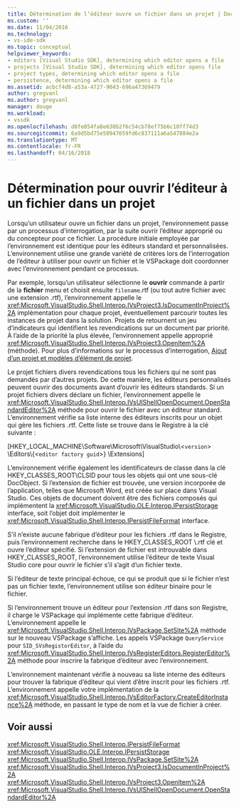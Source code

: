 ```yaml
---
title: Détermination de l’éditeur ouvre un fichier dans un projet | Documents Microsoft
ms.custom: ''
ms.date: 11/04/2016
ms.technology:
- vs-ide-sdk
ms.topic: conceptual
helpviewer_keywords:
- editors [Visual Studio SDK], determining which editor opens a file
- projects [Visual Studio SDK], determining which editor opens file
- project types, determining which editor opens a file
- persistence, determining which editor opens a file
ms.assetid: acbcf4d8-a53a-4727-9043-696a47369479
author: gregvanl
ms.author: gregvanl
manager: douge
ms.workload:
- vssdk
ms.openlocfilehash: d8fe054fa8e630b2f6c54cb78ef75b6c10ff74d3
ms.sourcegitcommit: 6a9d5bd75e50947659fd6c837111a6a547884e2a
ms.translationtype: MT
ms.contentlocale: fr-FR
ms.lasthandoff: 04/16/2018
---
```

# <a name="determining-which-editor-opens-a-file-in-a-project"></a>Détermination pour ouvrir l’éditeur à un fichier dans un projet
Lorsqu’un utilisateur ouvre un fichier dans un projet, l’environnement passe par un processus d’interrogation, par la suite ouvrir l’éditeur approprié ou du concepteur pour ce fichier. La procédure initiale employée par l’environnement est identique pour les éditeurs standard et personnalisées. L’environnement utilise une grande variété de critères lors de l’interrogation de l’éditeur à utiliser pour ouvrir un fichier et le VSPackage doit coordonner avec l’environnement pendant ce processus.  
  
 Par exemple, lorsqu’un utilisateur sélectionne le **ouvrir** commande à partir de la **fichier** menu et choisit ensuite `filename`.rtf (ou tout autre fichier avec une extension .rtf), l’environnement appelle le <xref:Microsoft.VisualStudio.Shell.Interop.IVsProject3.IsDocumentInProject%2A> implémentation pour chaque projet, éventuellement parcourir toutes les instances de projet dans la solution. Projets de retournent un jeu d’indicateurs qui identifient les revendications sur un document par priorité. À l’aide de la priorité la plus élevée, l’environnement appelle approprié <xref:Microsoft.VisualStudio.Shell.Interop.IVsProject3.OpenItem%2A> (méthode). Pour plus d’informations sur le processus d’interrogation, [Ajout d’un projet et modèles d’élément de projet](../../extensibility/internals/adding-project-and-project-item-templates.md).  
  
 Le projet fichiers divers revendications tous les fichiers qui ne sont pas demandés par d’autres projets. De cette manière, les éditeurs personnalisés peuvent ouvrir des documents avant d’ouvrir les éditeurs standards. Si un projet fichiers divers déclare un fichier, l’environnement appelle le <xref:Microsoft.VisualStudio.Shell.Interop.IVsUIShellOpenDocument.OpenStandardEditor%2A> méthode pour ouvrir le fichier avec un éditeur standard. L’environnement vérifie sa liste interne des éditeurs inscrits pour un objet qui gère les fichiers .rtf. Cette liste se trouve dans le Registre à la clé suivante :  
  
 [HKEY_LOCAL_MACHINE\Software\Microsoft\VisualStudio\\<`version`> \Editors\\{<`editor factory guid`>} \Extensions]  
  
 L’environnement vérifie également les identificateurs de classe dans la clé HKEY_CLASSES_ROOT\CLSID pour tous les objets qui ont une sous-clé DocObject. Si l’extension de fichier est trouvée, une version incorporée de l’application, telles que Microsoft Word, est créée sur place dans Visual Studio. Ces objets de document doivent être des fichiers composés qui implémentent la <xref:Microsoft.VisualStudio.OLE.Interop.IPersistStorage> interface, soit l’objet doit implémenter le <xref:Microsoft.VisualStudio.Shell.Interop.IPersistFileFormat> interface.  
  
 S’il n’existe aucune fabrique d’éditeur pour les fichiers .rtf dans le Registre, puis l’environnement recherche dans le HKEY_CLASSES_ROOT \\.rtf clé et ouvre l’éditeur spécifié. Si l’extension de fichier est introuvable dans HKEY_CLASSES_ROOT, l’environnement utilise l’éditeur de texte Visual Studio core pour ouvrir le fichier s’il s’agit d’un fichier texte.  
  
 Si l’éditeur de texte principal échoue, ce qui se produit que si le fichier n’est pas un fichier texte, l’environnement utilise son éditeur binaire pour le fichier.  
  
 Si l’environnement trouve un éditeur pour l’extension .rtf dans son Registre, il charge le VSPackage qui implémente cette fabrique d’éditeur. L’environnement appelle le <xref:Microsoft.VisualStudio.Shell.Interop.IVsPackage.SetSite%2A> méthode sur le nouveau VSPackage s’affiche. Les appels VSPackage `QueryService` pour `SID_SVsRegistorEditor`, à l’aide du <xref:Microsoft.VisualStudio.Shell.Interop.IVsRegisterEditors.RegisterEditor%2A> méthode pour inscrire la fabrique d’éditeur avec l’environnement.  
  
 L’environnement maintenant vérifie à nouveau sa liste interne des éditeurs pour trouver la fabrique d’éditeur qui vient d’être inscrit pour les fichiers .rtf. L’environnement appelle votre implémentation de la <xref:Microsoft.VisualStudio.Shell.Interop.IVsEditorFactory.CreateEditorInstance%2A> méthode, en passant le type de nom et la vue de fichier à créer.  
  
## <a name="see-also"></a>Voir aussi  
 <xref:Microsoft.VisualStudio.Shell.Interop.IPersistFileFormat>   
 <xref:Microsoft.VisualStudio.OLE.Interop.IPersistStorage>   
 <xref:Microsoft.VisualStudio.Shell.Interop.IVsPackage.SetSite%2A>   
 <xref:Microsoft.VisualStudio.Shell.Interop.IVsProject3.IsDocumentInProject%2A>   
 <xref:Microsoft.VisualStudio.Shell.Interop.IVsProject3.OpenItem%2A>   
 <xref:Microsoft.VisualStudio.Shell.Interop.IVsUIShellOpenDocument.OpenStandardEditor%2A>